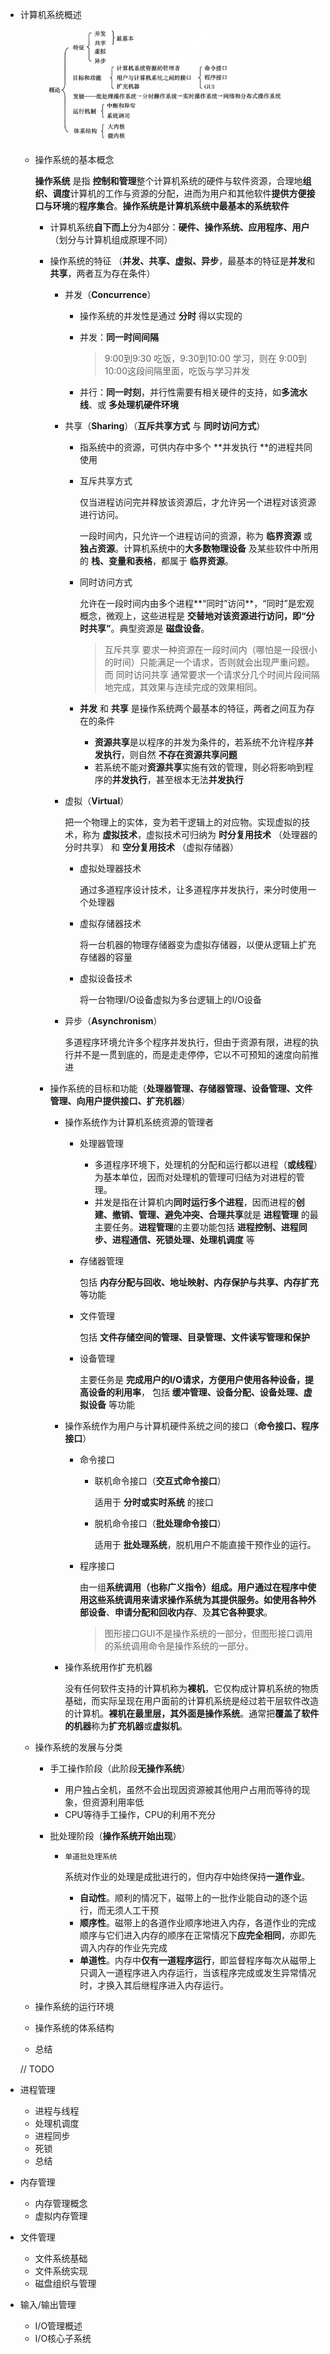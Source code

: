 + 计算机系统概述

  ![image-20220526165354046](../images/image-20220526165354046.png)

  + 操作系统的基本概念

    **操作系统** 是指 **控制和管理**整个计算机系统的硬件与软件资源，合理地**组织、调度**计算机的工作与资源的分配，进而为用户和其他软件**提供方便接口与环境**的**程序集合**。**操作系统是计算机系统中最基本的系统软件**

    + 计算机系统**自下而上**分为4部分：**硬件、操作系统、应用程序、用户** （划分与计算机组成原理不同）

    + 操作系统的特征 （**并发、共享、虚拟、异步**，最基本的特征是**并发**和**共享**，两者互为存在条件）

      + 并发（**Concurrence**）

        + 操作系统的并发性是通过 **分时** 得以实现的

        + 并发：**同一时间间隔**

          > 9:00到9:30 吃饭，9:30到10:00 学习，则在 9:00到10:00这段间隔里面，吃饭与学习并发

        + 并行：**同一时刻**，并行性需要有相关硬件的支持，如**多流水线**、或 **多处理机硬件环境**

      + 共享（**Sharing**）（**互斥共享方式** 与 **同时访问方式**）

        + 指系统中的资源，可供内存中多个 **并发执行 **的进程共同使用

        + 互斥共享方式

          仅当进程访问完并释放该资源后，才允许另一个进程对该资源进行访问。

          一段时间内，只允许一个进程访问的资源，称为 **临界资源** 或 **独占资源**。计算机系统中的**大多数物理设备** 及某些软件中所用的 **栈、变量和表格**，都属于 **临界资源**。

        + 同时访问方式

          允许在一段时间内由多个进程**“同时”访问**，“同时”是宏观概念，微观上，这些进程是 **交替地对该资源进行访问，即“分时共享”**。典型资源是 **磁盘设备**。

          > 互斥共享 要求一种资源在一段时间内（哪怕是一段很小的时间）只能满足一个请求，否则就会出现严重问题。而 同时访问共享 通常要求一个请求分几个时间片段间隔地完成，其效果与连续完成的效果相同。

        + **并发** 和 **共享** 是操作系统两个最基本的特征，两者之间互为存在的条件

          + **资源共享**是以程序的并发为条件的，若系统不允许程序**并发执行**，则自然 **不存在资源共享问题**
          + 若系统不能对**资源共享**实施有效的管理，则必将影响到程序的**并发执行**，甚至根本无法**并发执行**

      + 虚拟（**Virtual**）

        把一个物理上的实体，变为若干逻辑上的对应物。实现虚拟的技术，称为 **虚拟技术**，虚拟技术可归纳为 **时分复用技术** （处理器的分时共享） 和 **空分复用技术** （虚拟存储器）

        + 虚拟处理器技术

          通过多道程序设计技术，让多道程序并发执行，来分时使用一个处理器

        + 虚拟存储器技术

          将一台机器的物理存储器变为虚拟存储器，以便从逻辑上扩充存储器的容量

        + 虚拟设备技术

          将一台物理I/O设备虚拟为多台逻辑上的I/O设备

      + 异步（**Asynchronism**）

        多道程序环境允许多个程序并发执行，但由于资源有限，进程的执行并不是一贯到底的，而是走走停停，它以不可预知的速度向前推进

    + 操作系统的目标和功能（**处理器管理、存储器管理、设备管理、文件管理、向用户提供接口、扩充机器**）

      + 操作系统作为计算机系统资源的管理者

        + 处理器管理

          + 多道程序环境下，处理机的分配和运行都以进程（**或线程**）为基本单位，因而对处理机的管理可归结为对进程的管理。
          + 并发是指在计算机内**同时运行多个进程**，因而进程的**创建、撤销、管理、避免冲突、合理共享**就是 **进程管理** 的最主要任务。**进程管理**的主要功能包括 **进程控制、进程同步、进程通信、死锁处理、处理机调度** 等

        + 存储器管理

          包括 **内存分配与回收、地址映射、内存保护与共享、内存扩充** 等功能

        + 文件管理

          包括 **文件存储空间的管理、目录管理、文件读写管理和保护**

        + 设备管理

          主要任务是 **完成用户的I/O请求，方便用户使用各种设备，提高设备的利用率**， 包括 **缓冲管理、设备分配、设备处理、虚拟设备** 等功能

      + 操作系统作为用户与计算机硬件系统之间的接口（**命令接口、程序接口**）

        + 命令接口

          + 联机命令接口（**交互式命令接口**）

            适用于 **分时或实时系统** 的接口

          + 脱机命令接口（**批处理命令接口**）

            适用于 **批处理系统**，脱机用户不能直接干预作业的运行。

        + 程序接口

          ​	由一组**系统调用（也称广义指令）**组成。用户通过在程序中使用这些系统调用来请求操作系统为其提供服务。如**使用各种外部设备**、**申请分配和回收内存**、及**其它各种要求**。
          
          > 图形接口GUI不是操作系统的一部分，但图形接口调用的系统调用命令是操作系统的一部分。
        
      + 操作系统用作扩充机器

        没有任何软件支持的计算机称为**裸机**，它仅构成计算机系统的物质基础，而实际呈现在用户面前的计算机系统是经过若干层软件改造的计算机。**裸机在最里层，其外面是操作系统**。通常把**覆盖了软件的机器**称为**扩充机器**或**虚拟机**。

  + 操作系统的发展与分类

    + 手工操作阶段（此阶段**无操作系统**）

      + 用户独占全机，虽然不会出现因资源被其他用户占用而等待的现象，但资源利用率低
      + CPU等待手工操作，CPU的利用不充分

    + 批处理阶段（**操作系统开始出现**）

      + `单道批处理系统`

        系统对作业的处理是成批进行的，但内存中始终保持**一道作业**。

        + **自动性**。顺利的情况下，磁带上的一批作业能自动的逐个运行，而无须人工干预
        + **顺序性**。磁带上的各道作业顺序地进入内存，各道作业的完成顺序与它们进入内存的顺序在正常情况下**应完全相同**，亦即先调入内存的作业先完成
        + **单道性**。内存中**仅有一道程序运行**，即监督程序每次从磁带上只调入一道程序进入内存运行，当该程序完成或发生异常情况时，才换入其后继程序进入内存运行。

  + 操作系统的运行环境

  + 操作系统的体系结构

  + 总结

  // TODO

+ 进程管理
  + 进程与线程
  + 处理机调度
  + 进程同步
  + 死锁
  + 总结

+ 内存管理
  + 内存管理概念
  + 虚拟内存管理

+ 文件管理
  + 文件系统基础
  + 文件系统实现
  + 磁盘组织与管理

+ 输入/输出管理
  + I/O管理概述
  + I/O核心子系统
